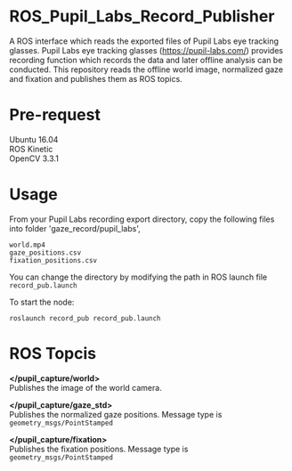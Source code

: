 # ROS_Pupil_Labs_Record_Publisher
A ROS interface which reads the exported files of Pupil Labs eye tracking glasses. 
Pupil Labs eye tracking glasses (https://pupil-labs.com/) provides recording function which records the data and later offline analysis can be conducted. This repository reads the offline world image, normalized gaze and fixation and publishes them as ROS topics.

# Pre-request
Ubuntu 16.04 \
ROS Kinetic \
OpenCV 3.3.1

# Usage
From your Pupil Labs recording export directory, copy the following files into folder 'gaze_record/pupil_labs',

`world.mp4` \
`gaze_positions.csv` \
`fixation_positions.csv`

You can change the directory by modifying the path in ROS launch file `record_pub.launch`

To start the node:

`roslaunch record_pub record_pub.launch`

# ROS Topcis

**</pupil_capture/world>** \
Publishes the image of the world camera.

**</pupil_capture/gaze_std>** \
Publishes the normalized gaze positions. Message type is `geometry_msgs/PointStamped`

**</pupil_capture/fixation>** \
Publishes the fixation positions. Message type is `geometry_msgs/PointStamped`
